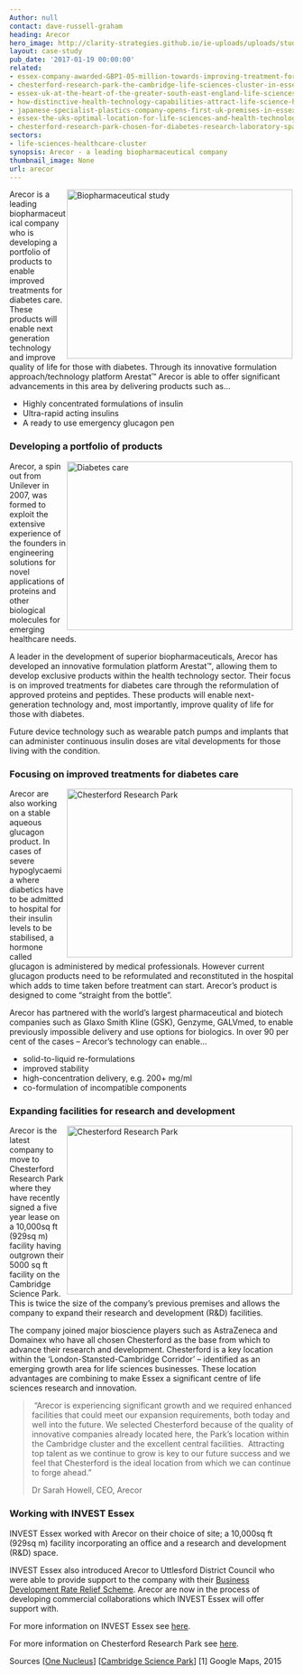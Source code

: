```yaml
---
Author: null
contact: dave-russell-graham
heading: Arecor
hero_image: http://clarity-strategies.github.io/ie-uploads/uploads/studies/Chesterford_RP_2_1980.jpg
layout: case-study
pub_date: '2017-01-19 00:00:00'
related:
- essex-company-awarded-GBP1-05-million-towards-improving-treatment-for-diabetes-care
- chesterford-research-park-the-cambridge-life-sciences-cluster-in-essex
- essex-uk-at-the-heart-of-the-greater-south-east-england-life-sciences-and-healthcare-cluster
- how-distinctive-health-technology-capabilities-attract-life-science-healthcare-companies-to-essex
- japanese-specialist-plastics-company-opens-first-uk-premises-in-essex
- essex-the-uks-optimal-location-for-life-sciences-and-health-technology-companies
- chesterford-research-park-chosen-for-diabetes-research-laboratory-space
sectors:
- life-sciences-healthcare-cluster
synopsis: Arecor - a leading biopharmaceutical company
thumbnail_image: None
url: arecor
---
```


<p><img alt='Biopharmaceutical study' src='//clarity-strategies.github.io/ie-uploads/uploads/about/research-lab_400.jpg' style='width: 400px; height: 300px; margin-left: 2px; margin-right: 2px; float: right;'/>Arecor is a leading biopharmaceutical company who is developing a portfolio of products to enable improved treatments for diabetes care. These products will enable next generation technology and improve quality of life for those with diabetes. Through its innovative formulation approach/technology platform Arestat™ Arecor is able to offer significant advancements in this area by delivering products such as…</p><ul><li>Highly concentrated formulations of insulin</li><li>Ultra-rapid acting insulins</li><li>A ready to use emergency glucagon pen</li></ul><h3>Developing a portfolio of products</h3><p><img alt='Diabetes care' src='//clarity-strategies.github.io/ie-uploads/uploads/about/proper-testing_400.jpg' style='width: 400px; height: 299px; margin-left: 2px; margin-right: 2px; float: right;'/>Arecor, a spin out from Unilever in 2007, was formed to exploit the extensive experience of the founders in engineering solutions for novel applications of proteins and other biological molecules for emerging healthcare needs.</p><p>A leader in the development of superior biopharmaceuticals, Arecor has developed an innovative formulation platform Arestat™, allowing them to develop exclusive products within the health technology sector. Their focus is on improved treatments for diabetes care through the reformulation of approved proteins and peptides. These products will enable next-generation technology and, most importantly, improve quality of life for those with diabetes.</p><p>Future device technology such as wearable patch pumps and implants that can administer continuous insulin doses are vital developments for those living with the condition.</p><h3>Focusing on improved treatments for diabetes care</h3><p><img alt='Chesterford Research Park' src='//clarity-strategies.github.io/ie-uploads/uploads/about/Chesterford_RP_2_400.jpg' style='width: 400px; height: 299px; margin-left: 2px; margin-right: 2px; float: right;'/>Arecor are also working on a stable aqueous glucagon product. In cases of severe hypoglycaemia where diabetics have to be admitted to hospital for their insulin levels to be stabilised, a hormone called glucagon is administered by medical professionals. However current glucagon products need to be reformulated and reconstituted in the hospital which adds to time taken before treatment can start. Arecor’s product is designed to come “straight from the bottle”.</p><p>Arecor has partnered with the world’s largest pharmaceutical and biotech companies such as Glaxo Smith Kline (GSK), Genzyme, GALVmed, to enable previously impossible delivery and use options for biologics. In over 90 per cent of the cases – Arecor’s technology can enable…</p><ul><li>solid-to-liquid re-formulations</li><li>improved stability</li><li>high-concentration delivery, e.g. 200+ mg/ml</li><li>co-formulation of incompatible components</li></ul><h3>Expanding facilities for research and development</h3><p><img alt='Chesterford Research Park' src='//clarity-strategies.github.io/ie-uploads/uploads/about/Chesterford_RP_1_400.jpg' style='width: 400px; height: 299px; margin-left: 2px; margin-right: 2px; float: right;'/>Arecor is the latest company to move to Chesterford Research Park where they have recently signed a five year lease on a 10,000sq ft (929sq m) facility having outgrown their 5000 sq ft facility on the Cambridge Science Park. This is twice the size of the company’s previous premises and allows the company to expand their research and development (R&amp;D) facilities.</p><p>The company joined major bioscience players such as AstraZeneca and Domainex who have all chosen Chesterford as the base from which to advance their research and development. Chesterford is a key location within the ‘London-Stansted-Cambridge Corridor’ – identified as an emerging growth area for life sciences businesses. These location advantages are combining to make Essex a significant centre of life sciences research and innovation.</p><blockquote><p> “Arecor is experiencing significant growth and we required enhanced facilities that could meet our expansion requirements, both today and well into the future. We selected Chesterford because of the quality of innovative companies already located here, the Park’s location within the Cambridge cluster and the excellent central facilities.  Attracting top talent as we continue to grow is key to our future success and we feel that Chesterford is the ideal location from which we can continue to forge ahead.”</p><p>Dr Sarah Howell, CEO, Arecor</p></blockquote><h3>Working with INVEST Essex</h3><p>INVEST Essex worked with Arecor on their choice of site; a 10,000sq ft (929sq m) facility incorporating an office and a research and development (R&amp;D) space.</p><p>INVEST Essex also introduced Arecor to Uttlesford District Council who were able to provide support to the company with their <a href='http://investessex.co.uk/blog/business-development-rate-relief-scheme#.WFvipNKLSM9' target='_blank'>Business Development Rate Relief Scheme</a>. Arecor are now in the process of developing commercial collaborations which INVEST Essex will offer support with.</p><p>For more information on INVEST Essex see <a href='http://investessex.co.uk/' target='_blank'>here</a>.</p><p>For more information on Chesterford Research Park see <a href='http://investessex.co.uk/studies/place-studies/chesterford-research-park1' target='_blank'>here</a>.</p><p>Sources [<a href='http://www.onenucleus.com/directory&amp;sa=X&amp;ei=YTveTYa9JYbY0QHJ29HgCg&amp;ved=0CE4Q6QUoATAGODI&amp;usg=AFQjCNHnXo5Cikl9CCfkEB7aEpF8cb5PVg%25253Fid=7%25253Fid=10%253Fid=7%3Fid=7004?id=130' target='_blank'>One Nucleus</a>] [<a href='http://www.cambridgesciencepark.co.uk/company-directory/arecor/' target='_blank'>Cambridge Science Park</a>] [1] Google Maps, 2015</p>